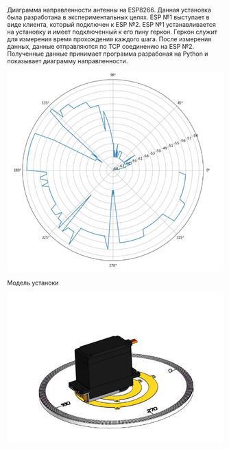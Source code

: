Диаграмма направленности антенны на ESP8266.
Данная установка была разработана в экспериментальных целях.
ESP №1 выступает в виде клиента, который подключен к ESP №2.
ESP №1 устанавливается на установку и имеет подключенный к его пину геркон.
Геркон служит для измерения время прохождения каждого шага.
После измерения данных, данные отправляются по TCP соединению на ESP №2.
Полученные данные принимает программа разрабоная на Python и показывает диаграмму направленности.

![alt text](https://github.com/roboeggs/AntennaRadiationPattern/blob/main/images/chart.jpg)

Модель устаноки

![Image text](https://github.com/roboeggs/AntennaRadiationPattern/blob/main/images/installation.jpg)
